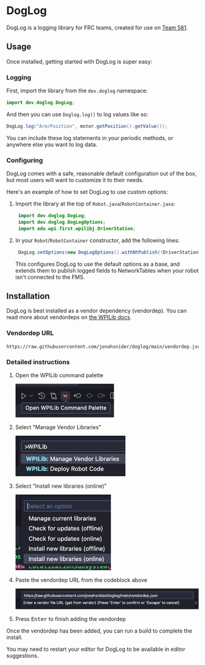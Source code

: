 # DogLog

DogLog is a logging library for FRC teams, created for use on [Team 581](https://github.com/team581).

## Usage

Once installed, getting started with DogLog is super easy:

### Logging

First, import the library from the `dev.doglog` namespace:

```java
import dev.doglog.DogLog;
```

And then you can use `Doglog.log()` to log values like so:

```java
DogLog.log("Arm/Position", motor.getPosition().getValue());
```

You can include these log statements in your periodic methods, or anywhere else you want to log data.

### Configuring

DogLog comes with a safe, reasonable default configuration out of the box, but most users will want to customize it to their needs.

Here's an example of how to set DogLog to use custom options:

1. Import the library at the top of `Robot.java`/`RobotContainer.java`:

   ```java
    import dev.doglog.DogLog;
    import dev.doglog.DogLogOptions;
    import edu.wpi.first.wpilibj.DriverStation;
   ```

2. In your `Robot`/`RobotContainer` constructor, add the following lines:

   ```java
    DogLog.setOptions(new DogLogOptions().withNtPublish(!DriverStation.isFMSAttached()));
   ```

   This configures DogLog to use the default options as a base, and extends them to publish logged fields to NetworkTables when your robot isn't connected to the FMS.

## Installation

DogLog is best installed as a vendor dependency (vendordep).
You can read more about vendordeps on [the WPILib docs](https://docs.wpilib.org/en/stable/docs/software/vscode-overview/3rd-party-libraries.html#installing-libraries).

### Vendordep URL

```text
https://raw.githubusercontent.com/jonahsnider/doglog/main/vendordep.json
```

### Detailed instructions

1. Open the WPILib command palette

   ![Screenshot of button to open the WPILib command palette](./docs/command-palette.png)

2. Select "Manage Vendor Libraries"

   ![Screenshot of the "Manage Vendor Libraries" option in the WPILib command palette](./docs/manage-vendor-libraries.png)

3. Select "Install new libraries (online)"

   ![Screenshot of the "Install new libraries (online)" option in the WPILib command palette](./docs/install-new-libraries.png)

4. Paste the vendordep URL from the codeblock above

   ![Screenshot of the vendordep URL being pasted into the WPILib vendordeps dialog](./docs/vendordep-url.png)

5. Press <kbd>Enter</kbd> to finish adding the vendordep

Once the vendordep has been added, you can run a build to complete the install.

You may need to restart your editor for DogLog to be available in editor suggestions.
